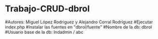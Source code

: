 # Trabajo-CRUD-dbrol
#Autores: Miguel López Rodriguez y Alejandro Corral Rodríguez
#Ejecutar index.php
#Instalar las fuentes en "dbrol/fuente"
#Nombre de la db: dbrol
#Usuario base de la db: lndadmin / abc
